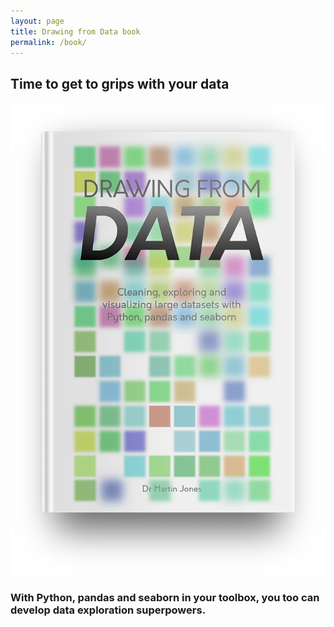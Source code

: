 ```yaml
---
layout: page
title: Drawing from Data book
permalink: /book/
---
```




## Time to get to grips with your data

![Drawing from data book](/images/drawing_from_data.png)


### With Python, pandas and seaborn in your toolbox, you too can develop data exploration superpowers.
